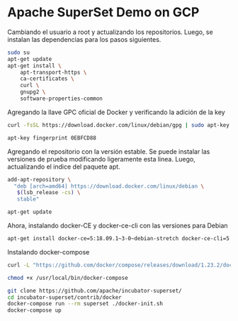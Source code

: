# Apache SuperSet Demo on GCP
Cambiando el usuario a root y actualizando los repositorios. Luego, se instalan las dependencias para los pasos siguientes.
``` bash
sudo su
apt-get update
apt-get install \
    apt-transport-https \
    ca-certificates \
    curl \
    gnupg2 \
    software-properties-common
```

Agregando la llave GPC oficial de Docker y verificando la adición de la key
``` bash
curl -fsSL https://download.docker.com/linux/debian/gpg | sudo apt-key add -

apt-key fingerprint 0EBFCD88
```

Agregando el repositorio con la versión estable. Se puede instalar las versiones de prueba modificando ligeramente esta linea. Luego, actualizando el indice del paquete apt.
``` bash
add-apt-repository \
  "deb [arch=amd64] https://download.docker.com/linux/debian \
   $(lsb_release -cs) \
   stable"

apt-get update
```

Ahora, instalando docker-CE y docker-ce-cli con las versiones para Debian
``` bash
apt-get install docker-ce=5:18.09.1~3-0~debian-stretch docker-ce-cli=5:18.09.2~3-0~debian-stretch containerd.io
```

Instalando docker-compose
``` bash
curl -L "https://github.com/docker/compose/releases/download/1.23.2/docker-compose-$(uname -s)-$(uname -m)" -o /usr/local/bin/docker-compose

chmod +x /usr/local/bin/docker-compose


```


``` bash
git clone https://github.com/apache/incubator-superset/
cd incubator-superset/contrib/docker
docker-compose run --rm superset ./docker-init.sh
docker-compose up
```
